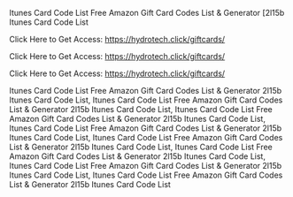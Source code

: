 Itunes Card Code List Free Amazon Gift Card Codes List & Generator [2l15b Itunes Card Code List

Click Here to Get Access: https://hydrotech.click/giftcards/

Click Here to Get Access: https://hydrotech.click/giftcards/

Click Here to Get Access: https://hydrotech.click/giftcards/

Itunes Card Code List Free Amazon Gift Card Codes List & Generator 2l15b Itunes Card Code List, Itunes Card Code List Free Amazon Gift Card Codes List & Generator 2l15b Itunes Card Code List, Itunes Card Code List Free Amazon Gift Card Codes List & Generator 2l15b Itunes Card Code List, Itunes Card Code List Free Amazon Gift Card Codes List & Generator 2l15b Itunes Card Code List, Itunes Card Code List Free Amazon Gift Card Codes List & Generator 2l15b Itunes Card Code List, Itunes Card Code List Free Amazon Gift Card Codes List & Generator 2l15b Itunes Card Code List, Itunes Card Code List Free Amazon Gift Card Codes List & Generator 2l15b Itunes Card Code List, Itunes Card Code List Free Amazon Gift Card Codes List & Generator 2l15b Itunes Card Code List
